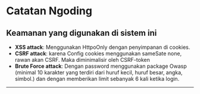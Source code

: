 # Catatan Ngoding

## Keamanan yang digunakan di sistem ini

- **XSS attack**: Menggunakan HttpoOnly dengan penyimpanan di cookies.  
- **CSRF attack**: karena Config cookies menggunakan sameSate none, rawan akan CSRF. Maka diminimalisir oleh CSRF-token
- **Brute Force attack**: Dengan password menggunakan package Owasp (minimal 10 karakter yang terdiri dari huruf kecil, huruf besar, angka, simbol.) dan dengan memberikan limit sebanyak 6 kali ketika login.

---
